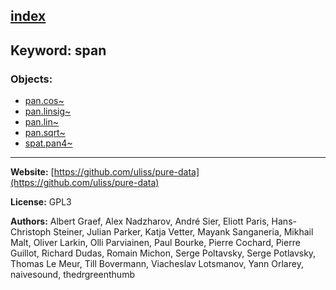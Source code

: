 [index](../index.html)
---

## Keyword: span

### Objects:
* [pan.cos~](../pan.cos~.html)
* [pan.linsig~](../pan.linsig~.html)
* [pan.lin~](../pan.lin~.html)
* [pan.sqrt~](../pan.sqrt~.html)
* [spat.pan4~](../spat.pan4~.html)

---
**Website:** [https://github.com/uliss/pure-data](https://github.com/uliss/pure-data)

**License:** GPL3

**Authors:** Albert Graef, Alex Nadzharov, André Sier, Eliott Paris, Hans-Christoph Steiner, Julian Parker, Katja Vetter, Mayank Sanganeria, Mikhail Malt, Oliver Larkin, Olli Parviainen, Paul Bourke, Pierre Cochard, Pierre Guillot, Richard Dudas, Romain Michon, Serge Poltavsky, Serge Potlavsky, Thomas Le Meur, Till Bovermann, Viacheslav Lotsmanov, Yann Orlarey, naivesound, thedrgreenthumb
